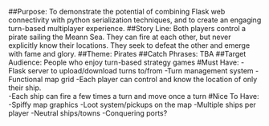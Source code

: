 ##Purpose:
To demonstrate the potential of combining Flask web connectivity with python serialization techniques, and to create an engaging turn-based multiplayer experience. 
##Story Line:
Both players control a pirate sailing the Meann Sea. They can fire at each other, but never explicitly know their locations. They seek to defeat the other and emerge with fame and glory.
##Theme:
Pirates
##Catch Phrases:
TBA
##Target Audience:
People who enjoy turn-based strategy games
#Must Have:
-Flask server to upload/download turns to/from
-Turn management system
-Functional map grid
-Each player can control and know the location of only their ship.\
-Each ship can fire a few times a turn and move once a turn
#Nice To Have:
-Spiffy map graphics
-Loot system/pickups on the map
-Multiple ships per player
-Neutral ships/towns
-Conquering ports?
